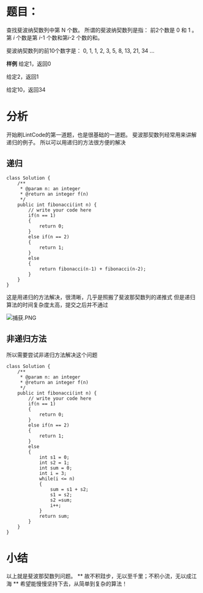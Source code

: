 # 题目：
查找斐波纳契数列中第 N 个数。
所谓的斐波纳契数列是指：
前2个数是 0 和 1 。
第 *i* 个数是第 *i*-1 个数和第*i*-2 个数的和。

斐波纳契数列的前10个数字是：
0, 1, 1, 2, 3, 5, 8, 13, 21, 34 ...

**样例**
给定1，返回0

给定2，返回1

给定10，返回34

# 分析
开始刷LintCode的第一道题，也是很基础的一道题。
斐波那契数列经常用来讲解递归的例子。
所以可以用递归的方法很方便的解决
## 递归
```
class Solution {
    /**
     * @param n: an integer
     * @return an integer f(n)
     */
    public int fibonacci(int n) {
        // write your code here
        if(n == 1)
        {
            return 0;
        }
        else if(n == 2)
        {
            return 1;
        }
        else
        {
            return fibonacci(n-1) + fibonacci(n-2); 
        }
    }
}
```
这是用递归的方法解决，很清晰，几乎是照搬了斐波那契数列的递推式
但是递归算法的时间复杂度太高，提交之后并不通过

![捕获.PNG](http://upload-images.jianshu.io/upload_images/1234352-0e8c2a7eb921765e.PNG?imageMogr2/auto-orient/strip%7CimageView2/2/w/1240)

## 非递归方法
所以需要尝试非递归方法解决这个问题

```
class Solution {
    /**
     * @param n: an integer
     * @return an integer f(n)
     */
    public int fibonacci(int n) {
        // write your code here
        if(n == 1)
        {
            return 0;
        }
        else if(n == 2)
        {
            return 1;
        }
        else
        {
            int s1 = 0;
            int s2 = 1;
            int sum = 0;
            int i = 3;
            while(i <= n)
            {
                sum = s1 + s2;
                s1 = s2;
                s2 =sum;
                i++;
            }
            return sum;
        }
    }
}
```

# 小结
以上就是斐波那契数列问题。
** 故不积跬步，无以至千里；不积小流，无以成江海 **
希望能慢慢坚持下去，从简单到复杂的算法！
